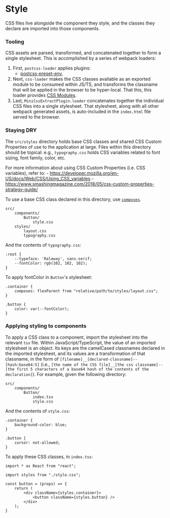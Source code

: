 # Style

CSS files live alongside the component they style, and the classes they declare are imported into those components.

### Tooling

CSS assets are parsed, transformed, and concatenated together to form a single stylesheet. This is accomplished by a series
of webpack loaders:

1. First, `postcss-loader` applies plugins:
    - [postcss-preset-env](https://github.com/csstools/postcss-preset-env),
2. Next, `css-loader` makes the CSS classes available as an exported module to be consumed within JS/TS, and transforms the
   classname that will be applied in the browser to be hyper-local. That this, this loader provides [CSS Modules](https://github.com/css-modules/css-modules).
3. Last, `MiniCssExtractPlugin.loader` concatenates together the individual CSS files into a single stylesheet. That stylesheet,
   along with all other webpack generated assets, is auto-included in the `index.html` file served to the browser.

### Staying DRY

The `src/styles` directory holds base CSS classes and shared CSS Custom Properties of use to the application at large.
Files within this directory should be topical: e.g., `typography.css` holds CSS variables related to font sizing,
font family, color, etc.

For more information about using CSS Custom Properties (i.e. CSS variables), refer to:
    - https://developer.mozilla.org/en-US/docs/Web/CSS/Using_CSS_variables
    - https://www.smashingmagazine.com/2018/05/css-custom-properties-strategy-guide/

To use a base CSS class declared in this directory, use [`composes`](https://github.com/css-modules/css-modules#composing-from-other-files).

```
src/
    components/
        Button/
            style.css
    styles/
        layout.css
        typography.css
```

And the contents of `typography.css`:

```
:root {
    --typeface: 'Raleway', sans-serif;
    --fontColor: rgb(102, 102, 102);
}
```

To apply fontColor in `Button`'s stylesheet:

```
.container {
    composes: flexParent from "relative/path/to/styles/layout.css";
}

.button {
    color: var(--fontColor);
}
```

### Applying styling to components

To apply a CSS class to a component, import the stylesheet into the relevant `tsx` file. Within JavaScript/TypeScript,
the value of an imported stylesheet is an object. Its keys are the camelCased classnames declared in the imported stylesheet,
and its values are a transformation of that classname, in the form of `[filename]__[declared-classname]--[hash:base64:5]`
(i.e., `[the name of the CSS file]__[the css classname]--[the first 5 characters of a base64 hash of the contents of the declaration]`).
For example, given the following directory:

```
src/
    components/
        Button/
            index.tsx
            style.css
```

And the contents of `style.css`:

```
.container {
    background-color: blue;
}

.button {
    cursor: not-allowed;
}
```

To apply these CSS classes, in `index.tsx`:

```
import * as React from "react";

import styles from "./style.css";

const button = (props) => {
    return (
        <div className={styles.container}>
            <button className={styles.button} />
        </div>
    );
}

```
